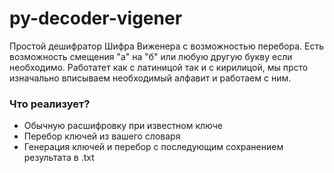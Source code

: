 # py-decoder-vigener
Простой дешифратор Шифра Виженера с возможностью перебора. Есть возможность смещения "а" на "б" или любую другую букву если необходимо. Работатет как с латиницой так и с кирилицой, мы прсто изначально вписываем необходимый алфавит и работаем с ним.

### Что реализует?
- Обычную расшифровку при известном ключе
- Перебор ключей из  вашего словаря 
- Генерация ключей и перебор с последующим сохранением результата в .txt
